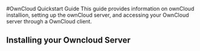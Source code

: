 #OwnCloud Quickstart Guide
This guide provides information on ownCloud installion, setting up the ownCloud server, and accessing your OwnCloud server through a OwnCloud client.

## Installing your Owncloud Server




